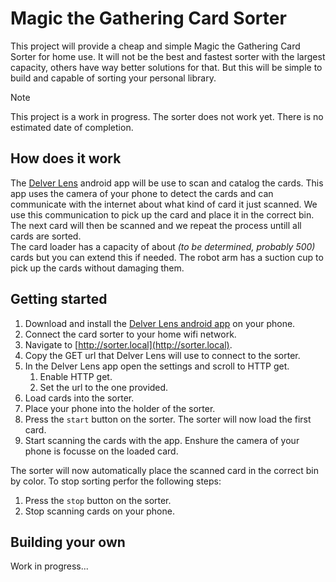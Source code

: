 # Magic the Gathering Card Sorter
This project will provide a cheap and simple Magic the Gathering Card Sorter for home use. It will not be the best and fastest sorter with the largest capacity, others have way better solutions for that. But this will be simple to build  and capable of sorting your personal library.

> [!NOTE]  
> This project is a work in progress. The sorter does not work yet. There is no estimated date of completion.

## How does it work
The [Delver Lens](https://www.delverlab.com/) android app will be use to scan and catalog the cards. This app uses the camera of your phone to detect the cards and can communicate with the internet about what kind of card it just scanned. We use this communication to pick up the card and place it in the correct bin. The next card will then be scanned and we repeat the process untill all cards are sorted.  
The card loader has a capacity of about *(to be determined, probably 500)* cards but you can extend this if needed. The robot arm has a suction cup to pick up the cards without damaging them.

## Getting started
1. Download and install the [Delver Lens android app](https://www.delverlab.com/) on your phone.
2. Connect the card sorter to your home wifi network.
3. Navigate to [http://sorter.local](http://sorter.local).
4. Copy the GET url that Delver Lens will use to connect to the sorter.
5. In the Delver Lens app open the settings and scroll to HTTP get.
	1. Enable HTTP get.
	2. Set the url to the one provided.
6. Load cards into the sorter.
7. Place your phone into the holder of the sorter.
8. Press the `start` button on the sorter. The sorter will now load the first card.
9. Start scanning the cards with the app. Enshure the camera of your phone is focusse on the loaded card.

The sorter will now automatically place the scanned card in the correct bin by color. To stop sorting perfor the following steps:

1. Press the `stop` button on the sorter.
2. Stop scanning cards on your phone.

## Building your own
Work in progress...